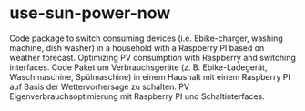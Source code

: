 # use-sun-power-now
Code package to switch consuming devices (i.e. Ebike-charger, washing machine, dish washer) in a household with a Raspberry PI based on weather forecast.
Optimizing PV consumption with Raspberry and switching interfaces.
Code Paket um Verbrauchsgeräte (z. B. Ebike-Ladegerät, Waschmaschine, Spülmaschine) in einem Haushalt mit einem Raspberry PI auf Basis der Wettervorhersage zu schalten. 
PV Eigenverbrauchsoptimierung mit Raspberry PI und Schaltinterfaces.
